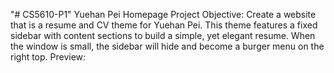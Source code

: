 "# CS5610-P1" 
Yuehan Pei Homepage
Project Objective: Create a website that is a resume and CV theme for Yuehan Pei. This theme features a fixed sidebar with content sections to build a simple, yet elegant resume. When the window is small, the sidebar will hide and become a burger menu on the right top.
Preview:

